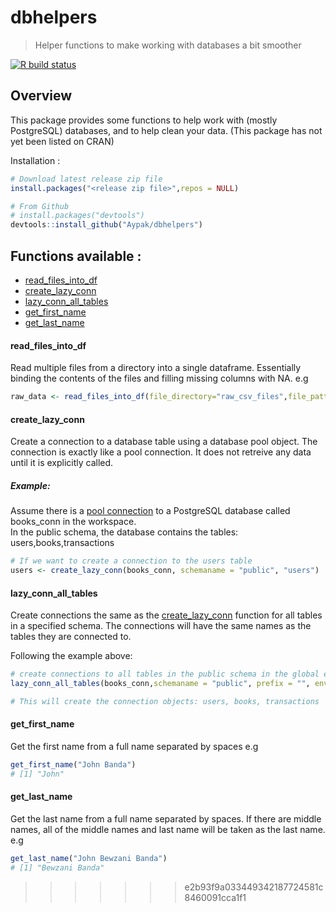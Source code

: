 # dbhelpers

> Helper functions to make working with databases a bit smoother

<!-- badges: start -->
[![R build status](https://github.com/Aypak/dbhelpers/workflows/R-CMD-check/badge.svg)](https://github.com/Aypak/dbhelpers/actions)
<!-- badges: end -->

## Overview

This package provides some functions to help work with (mostly PostgreSQL) databases, and to help clean your data.
(This package has not yet been listed on CRAN)

Installation :
```r
# Download latest release zip file
install.packages("<release zip file>",repos = NULL)

# From Github
# install.packages("devtools")
devtools::install_github("Aypak/dbhelpers")
```

## Functions available :
- [read_files_into_df](#read_files_into_df)
- [create_lazy_conn](#create_lazy_conn)
- [lazy_conn_all_tables](#lazy_conn_all_tables)
- [get_first_name](#get_first_name)
- [get_last_name](#get_last_name)


#### read_files_into_df
Read multiple files from a directory into a single dataframe. Essentially binding the contents of the files and filling missing columns with NA.
e.g
```r
raw_data <- read_files_into_df(file_directory="raw_csv_files",file_pattern="*.csv")
```

#### create_lazy_conn
Create a connection to a database table using a database pool object. The connection is exactly like a pool connection. It does not retreive any data until it is explicitly called. 

##### Example: 
Assume there is a [pool connection](https://db.rstudio.com/pool) to a PostgreSQL database called books_conn in the workspace.  
In the public schema, the database contains the tables:  
users,books,transactions

```r
# If we want to create a connection to the users table
users <- create_lazy_conn(books_conn, schemaname = "public", "users")
```

#### lazy_conn_all_tables
Create connections the same as the [create_lazy_conn](#create_lazy_conn) function for all tables in a specified schema. The connections will have the same names as the tables they are connected to. 

Following the example above:
```r
# create connections to all tables in the public schema in the global environment
lazy_conn_all_tables(books_conn,schemaname = "public", prefix = "", env = globalenv())

# This will create the connection objects: users, books, transactions
```

#### get_first_name
Get the first name from a full name separated by spaces 
e.g
```r
get_first_name("John Banda")
# [1] "John"
```

#### get_last_name
Get the last name from a full name separated by spaces. If there are middle names, all of the middle names and last name will be taken as the last name. 
e.g
```r
get_last_name("John Bewzani Banda")
# [1] "Bewzani Banda"
```
>>>>>>> e2b93f9a033449342187724581c8460091cca1f1
